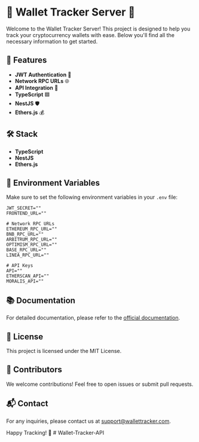 # 🌟 Wallet Tracker Server 🌟

Welcome to the Wallet Tracker Server! This project is designed to help you track your cryptocurrency wallets with ease. Below you'll find all the necessary information to get started.

## 🚀 Features

- **JWT Authentication** 🔐
- **Network RPC URLs** 🌐
- **API Integration** 📡
- **TypeScript** 🟦
- **NestJS** 🛡️
- **Ethers.js** 💰

## 🛠️ Stack

- **TypeScript**
- **NestJS**
- **Ethers.js**

## 🔧 Environment Variables

Make sure to set the following environment variables in your `.env` file:

```env
JWT_SECRET=""
FRONTEND_URL=""

# Network RPC URLs
ETHEREUM_RPC_URL=""
BNB_RPC_URL=""
ARBITRUM_RPC_URL=""
OPTIMISM_RPC_URL=""
BASE_RPC_URL=""
LINEA_RPC_URL=""

# API Keys
API=""
ETHERSCAN_API=""
MORALIS_API=""
```

## 📚 Documentation

For detailed documentation, please refer to the [official documentation](https://nestjs.com/).

## 📝 License

This project is licensed under the MIT License.

## 👥 Contributors

We welcome contributions! Feel free to open issues or submit pull requests.

## 📬 Contact

For any inquiries, please contact us at [support@wallettracker.com](mailto:support@wallettracker.com).

Happy Tracking! 🚀
#   W a l l e t - T r a c k e r - A P I  
 